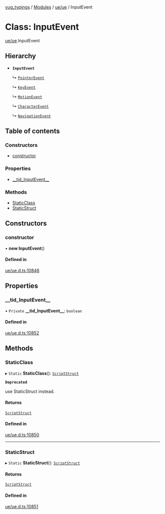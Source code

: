 [yug_typings](../README.md) / [Modules](../modules.md) / [ue/ue](../modules/ue_ue.md) / InputEvent

# Class: InputEvent

[ue/ue](../modules/ue_ue.md).InputEvent

## Hierarchy

- **`InputEvent`**

  ↳ [`PointerEvent`](ue_ue.PointerEvent.md)

  ↳ [`KeyEvent`](ue_ue.KeyEvent.md)

  ↳ [`MotionEvent`](ue_ue.MotionEvent.md)

  ↳ [`CharacterEvent`](ue_ue.CharacterEvent.md)

  ↳ [`NavigationEvent`](ue_ue.NavigationEvent.md)

## Table of contents

### Constructors

- [constructor](ue_ue.InputEvent.md#constructor)

### Properties

- [\_\_tid\_InputEvent\_\_](ue_ue.InputEvent.md#__tid_inputevent__)

### Methods

- [StaticClass](ue_ue.InputEvent.md#staticclass)
- [StaticStruct](ue_ue.InputEvent.md#staticstruct)

## Constructors

### constructor

• **new InputEvent**()

#### Defined in

[ue/ue.d.ts:10846](https://github.com/YugMetaverse/yug_typings/blob/b7d9b19/ue/ue.d.ts#L10846)

## Properties

### \_\_tid\_InputEvent\_\_

• `Private` **\_\_tid\_InputEvent\_\_**: `boolean`

#### Defined in

[ue/ue.d.ts:10852](https://github.com/YugMetaverse/yug_typings/blob/b7d9b19/ue/ue.d.ts#L10852)

## Methods

### StaticClass

▸ `Static` **StaticClass**(): [`ScriptStruct`](ue_ue.ScriptStruct.md)

**`Deprecated`**

use StaticStruct instead.

#### Returns

[`ScriptStruct`](ue_ue.ScriptStruct.md)

#### Defined in

[ue/ue.d.ts:10850](https://github.com/YugMetaverse/yug_typings/blob/b7d9b19/ue/ue.d.ts#L10850)

___

### StaticStruct

▸ `Static` **StaticStruct**(): [`ScriptStruct`](ue_ue.ScriptStruct.md)

#### Returns

[`ScriptStruct`](ue_ue.ScriptStruct.md)

#### Defined in

[ue/ue.d.ts:10851](https://github.com/YugMetaverse/yug_typings/blob/b7d9b19/ue/ue.d.ts#L10851)
